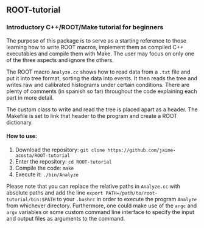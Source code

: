 ## ROOT-tutorial
### Introductory C++/ROOT/Make tutorial for beginners

The purpose of this package is to serve as a starting reference to those learning how to write ROOT macros, implement them as compiled C++ executables and compile them with Make. The user may focus on only one of the three aspects and ignore the others.

The ROOT macro `Analyze.cc` shows how to read data from a `.txt` file and put it into tree format, sorting the data into events. It then reads the tree and writes raw and calibrated histograms under certain conditions. There are plenty of comments (in spanish so far) throughout the code explaining each part in more detail.

The custom class to write and read the tree is placed apart as a header. The Makefile is set to link that header to the program and create a ROOT dictionary.

#### How to use:
1. Download the repository: `git clone https://github.com/jaime-acosta/ROOT-tutorial`
2. Enter the repository: `cd ROOT-tutorial`
3. Compile the code: `make`
4. Execute it: `./bin/Analyze`
 
Please note that you can replace the relative paths in `Analyze.cc` with absolute paths and add the line `export PATH=/path/to/root-tutorial/bin:$PATH` to your `.bashrc` in order to execute the program `Analyze` from whichever directory. Furthermore, one could make use of the `argc` and `argv` variables or some custom command line interface to specify the input and output files as arguments to the command.
